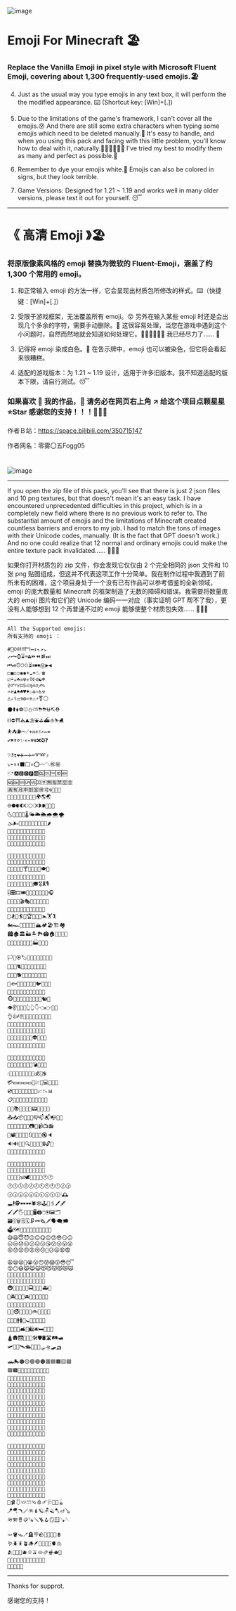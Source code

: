 ![image](demo/001.jpg)

# Emoji For Minecraft 🏖️

### Replace the Vanilla Emoji in pixel style with Microsoft Fluent Emoji, covering about 1,300 frequently-used emojis.🏖️

4. Just as the usual way you type emojis in any text box, it will perform the the modified appearance. ⌨️ (Shortcut key: [Win]+[.])

2. Due to the limitations of the game's framework, I can't cover all the emojis.😵 And there are still some extra characters when typing some emojis which need to be deleted manually.🥶 It's easy to handle, and when you using this pack and facing with this little problem, you'll know how to deal with it, naturally.😶‍🌫️😶‍🌫️😶‍🌫️ I've tried my best to modify them as many and perfect as possible.🫠

3. Remember to dye your emojis white.🎨 Emojis can also be colored in signs, but they look terrible.

4. Game Versions: Designed for 1.21 ~ 1.19 and works well in many older versions, please test it out for yourself. 😴

---

# 《 高清 Emoji 》🏖️

### 将原版像素风格的 emoji 替换为微软的 Fluent-Emoji，涵盖了约 1,300 个常用的 emoji。

1. 和正常输入 emoji 的方法一样，它会呈现出材质包所修改的样式。⌨️（快捷键：[Win]+[.]）

2. 受限于游戏框架，无法覆盖所有 emoji。😵 另外在输入某些 emoji 时还是会出现几个多余的字符，需要手动删除。🥶 这很容易处理，当您在游戏中遇到这个小问题时，自然而然地就会知道如何处理它。😶‍🌫️😶‍🌫️😶‍🌫️ 我已经尽力了…… 🫠

3. 记得将 emoji 染成白色。🎨 在告示牌中，emoji 也可以被染色，但它将会看起来很糟糕。

4. 适配的游戏版本：为 1.21 ~ 1.19 设计，适用于许多旧版本。我不知道适配的版本下限，请自行测试。😴

### 如果喜欢 🥰 我的作品，🙏 请务必在网页右上角 ↗️ 给这个项目点颗星星 ⭐Star 感谢您的支持！！！🤩🤩🤩

作者Ｂ站：https://space.bilibili.com/350715147

作者网名：零雾〇五Fogg05

# 
![image](demo/002.jpg)

---

If you open the zip file of this pack, you'll see that there is just 2 json files and 10 png textures, but that doesn't mean it's an easy task. I have encountered unprecedented difficulties in this project, which is in a completely new field where there is no previous work to refer to. The substantial amount of emojis and the limitations of Minecraft created countless barriers and errors to my job. I had to match the tons of images with their Unicode codes, manually. (It is the fact that GPT doesn't work.) And no one could realize that 12 normal and ordinary emojis could make the entire texture pack invalidated...... 🥲🥲🥲

如果你打开材质包的 zip 文件，你会发现它仅仅由 2 个完全相同的 json 文件和 10 张 png 贴图组成，但这并不代表这项工作十分简单。我在制作过程中我遇到了前所未有的困难，这个项目身处于一个没有已有作品可以参考借鉴的全新领域，emoji 的庞大数量和 Minecraft 的框架制造了无数的障碍和错误。我需要将数量庞大的 emoji 图片和它们的 Unicode 编码一一对应（事实证明 GPT 帮不了我），更没有人能够想到 12 个再普通不过的 emoji 能够使整个材质包失效…… 🥲🥲🥲

---

    All the Supported emojis:
    所有支持的 emoji ：

    #⃣©®‼⁉™ℹ↔↕↖↗↘
    ↙↩↪⌚⌛⌨⏏⏩⏪⏫⏬⏭
    ⏮⏯⏰⏱⏲⏳⏸⏹⏺Ⓜ▶◀
    ◻◼◽◽◾◾☀☁☂☃☄☎
    ☑☔☕☘☠☢☣☦☪☮☯☸
    ♀♂♈♉♊♋♌♍♎♏♐♑
    ♒♓♟♠♣♥♦♨♻♾♿⚒
    ⚓⚔⚕⚖⚗⚙⚛⚜⚠⚡⚧⚪
    ⚫⚰⚱⚽⚾⛄⛅⛈⛈⛎⛏⛑
    ⛓⛔⛩⛪⛰⛱⛲⛳⛴⛵⛷⛸
    ⛹⛺⛽✂✅✈✉✊✌✍✏✒
    ✔✖✝✡✨✳✴❄❇❌❎❓
    
    ❔❕❗❣❤➕➖➗➡➰➿⤴
    ⤵⬅⬆⬇⬛⬜⭐⭕〰〽㊗㊙
    🀄🃏🅰🅱🅾🅿🆎🆑🆒🆓🆔🆕
    🆖🆗🆘🆙🆚🈁🈂🈚🈯🈲🈳🈴
    🈵🈶🈷🈸🈹🈺🉐🉑🌀🌁🌂🌃
    🌄🌅🌆🌇🌈🌉🌊🌋🌌🌍🌎🌏
    🌐🌑🌒🌓🌔🌕🌖🌗🌘🌙🌚🌛
    🌜🌝🌞🌟🌠🌡🌤🌥🌦🌧🌨🌪
    🌫🌬🌭🌮🌯🌰🌱🌲🌳🌴🌵🌶
    🌷🌸🌹🌺🌻🌼🌽🌾🌿🍀🍁🍂
    🍃🍄🍅🍆🍇🍈🍉🍊🍋🍌🍍🍎
    🍏🍐🍑🍒🍓🍔🍕🍖🍗🍘🍙🍚
    
    🍛🍜🍝🍞🍟🍠🍡🍢🍣🍤🍥🍦
    🍧🍨🍩🍪🍫🍬🍭🍮🍯🍰🍱🍲
    🍳🍴🍵🍶🍷🍸🍹🍺🍻🍼🍽🍾
    🍿🎀🎁🎂🎃🎄🎅🎆🎇🎈🎉🎊
    🎋🎌🎍🎎🎏🎐🎑🎒🎓🎖🎗🎙
    🎚🎛🎞🎟🎠🎡🎢🎣🎤🎥🎦🎧
    🎨🎩🎪🎫🎬🎭🎯🎰🎱🎲🎳🎴
    🎵🎶🎷🎸🎹🎺🎻🎼🎽🎾🎿🏀
    🏁🏂🏃🏄🏅🏆🏇🏈🏉🏊🏋🏌
    🏍🏎🏏🏐🏑🏒🏓🏔🏕🏖🏗🏘
    🏙🏚🏛🏜🏝🏞🏟🏠🏡🏢🏣🏣
    🏥🏦🏧🏨🏩🏪🏫🏬🏭🏮🏯🏯
    
    🏳🏴🏵🏷🏸🏹🏺🐀🐁🐂🐃🐄
    🐅🐆🐇🐈🐉🐊🐌🐍🐎🐏🐐🐑
    🐒🐓🐔🐕🐖🐗🐘🐙🐚🐛🐜🐝
    🐞🐟🐠🐡🐢🐣🐤🐥🐦🐧🐨🐩
    🐪🐫🐬🐭🐮🐯🐰🐱🐲🐳🐳🐴
    🐵🐶🐷🐸🐹🐺🐻🐼🐽🐾🐿👀
    👁👂👃👄👅👆👆👇👈👉👊👋
    👌👍👎👏👐👑👒👔👕👖👗👘
    👙👚👛👜👝👞👟👠👡👢👣👤
    👥👦👧👨👩👮👯👰👱👲👳👴
    👵👶👷👸👹👺👻👼👽👾👿💀
    💁💂💃💄💅💆💇💈💉💊💋💌
    
    💍💎💐💒💓💔💕💖💗💘💙💚
    💛💜💝💞💟💠💡💢💣💤💥💦
    💧💨💩💪💫💬💭💮💯💰💱💲
    💳💴💵💶💷💸💹💺💻💼💽💾
    💿📀📁📂📃📄📅📆📇📈📉📊
    📋📌📍📏📐📑📒📓📔📕📖📗
    📘📙📚📛📜📝📞📟📠📡📢📣
    📤📥📦📧📨📩📪📫📬📭📮📯
    📰📱📲📳📴📵📶📷📸📹📺📻
    📼📽📿🔀🔁🔂🔃🔄🔅🔆🔇🔈
    🔉🔊🔋🔌🔍🔎🔏🔐🔑🔒🔓🔔
    🔕🔖🔗🔘🔙🔚🔛🔜🔝🔞🔠🔡
    
    🔢🔣🔤🔥🔦🔧🔨🔩🔪🔫🔬🔭
    🔮🔯🔰🔱🔲🔳🔴🔵🔶🔷🔸🔹
    🔺🔻🔼🔽🕉🕊🕋🕌🕍🕎🕐🕑
    🕒🕓🕔🕕🕖🕗🕘🕙🕚🕛🕜🕝
    🕞🕟🕠🕡🕢🕣🕤🕥🕦🕧🕯🕰
    🕳🕴🕵🕶🕶🕷🕸🕹🕺🖇🖊🖋
    🖌🖍🖐🖕🖖🖤🖥🖨🖱🖲🖼🗂
    🗃🗄🗑🗒🗓🗜🗝🗞🗡🗣🗨🗯
    🗳🗺🗻🗼🗽🗾🗿😀😁😂😃😄
    😅😆😇😈😉😊😋😌😍😎😏😐
    😑😒😓😔😕😖😗😘😙😚😛😜
    😝😞😟😠😡😢😣😤😥😦😧😨
    
    😩😪😫😬😭😮😯😰😱😲😳😴
    😵😶😷😸😹😺😻😼😽😾😿🙀
    🙁🙁🙂🙂🙃🙄🙅🙆🙇🙈🙉🙊
    🙋🙌🙍🙎🙏🚀🚁🚂🚃🚄🚅🚆
    🚇🚈🚉🚊🚋🚌🚍🚎🚏🚐🚑🚒
    🚓🚔🚕🚖🚗🚘🚙🚚🚛🚜🚝🚞
    🚟🚠🚡🚢🚣🚤🚥🚦🚧🚨🚩🚪
    🚫🚬🚭🚮🚯🚰🚱🚲🚳🚴🚴🚵
    🚶🚷🚸🚹🚺🚻🚼🚽🚾🚿🛀🛁
    🛂🛃🛄🛅🛋🛌🛍🛎🛏🛐🛑🛒
    🛕🛖🛗🛝🛞🛟🛠🛡🛢🛣🛤🛥
    🛩🛫🛬🛰🛳🛴🛵🛶🛷🛸🛹🛺
    
    🛻🛼🟠🟡🟢🟣🟤🟥🟦🟧🟨🟩
    🟪🟫🟰🤌🤍🤎🤏🤐🤑🤒🤓🤔
    🤕🤖🤗🤘🤙🤚🤚🤛🤜🤝🤞🤟
    🤠🤡🤢🤣🤤🤥🤦🤧🤨🤩🤪🤫
    🤬🤭🤮🤯🤰🤱🤲🤳🤴🤵🤶🤷
    🤸🤹🤺🤼🤽🤾🤿🥀🥁🥂🥃🥄
    🥅🥇🥈🥉🥊🥋🥌🥍🥎🥏🥐🥑
    🥒🥓🥔🥕🥖🥗🥘🥙🥚🥛🥜🥝
    🥞🥟🥠🥡🥢🥣🥤🥥🥦🥧🥨🥩
    🥪🥫🥬🥭🥮🥯🥰🥱🥲🥳🥴🥵
    🥶🥷🥸🥹🥺🥻🥼🥽🥾🥿🦀🦁
    🦂🦃🦄🦅🦆🦇🦈🦉🦊🦋🦌🦍
    
    🦎🦏🦐🦑🦒🦓🦔🦕🦖🦗🦘🦙
    🦚🦛🦜🦝🦞🦟🦠🦡🦢🦣🦤🦥
    🦦🦧🦨🦩🦪🦫🦬🦭🦮🦯🦴🦵
    🦶🦷🦸🦹🦺🦻🦼🦽🦾🦿🧀🧁
    🧂🧃🧄🧅🧆🧇🧈🧉🧊🧋🧌🧍
    🧎🧐🧑🧒🧓🧔🧕🧖🧗🧘🧙🧚
    🧛🧜🧝🧞🧟🧠🧡🧢🧣🧤🧥🧦
    🧧🧨🧩🧪🧫🧬🧭🧮🧯🧰🧱🧲
    🧳🧴🧵🧶🧷🧸🧹🧺🧻🧼🧽🧾
    🧿🩰🩱🩲🩳🩴🩸🩹🩺🩻🩼🪀
    🪁🪂🪃🪄🪅🪆🪐🪑🪒🪓🪔🪕
    🪖🪗🪘🪙🪚🪛🪜🪝🪞🪟🪠🪡
    
    🪢🪣🪤🪥🪦🪧🪨🪩🪪🪫🪬🪰
    🪱🪲🪳🪴🪵🪶🪷🪸🪹🪺🫀🫁
    🫂🫃🫄🫅🫐🫑🫒🫓🫔🫕🫖🫗
    🫘🫙🫠🫡🫢🫣🫤🫥🫦🫧🫰🫱
    🫲🫳🫴🫵🫶

---

Thanks for supprot.

感谢您的支持！
